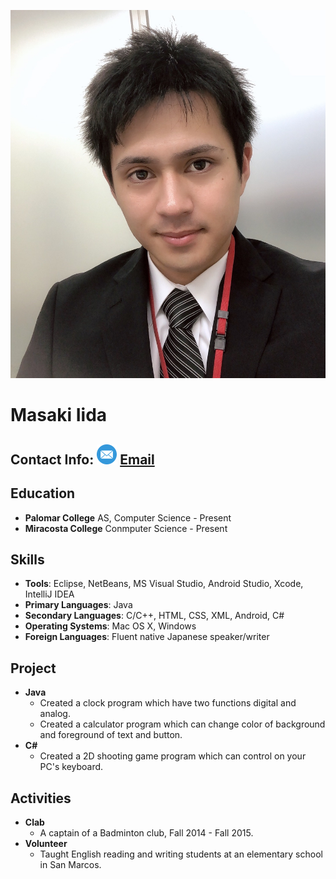 ![nery profile image](profile.jpg)
# Masaki Iida
## Contact Info: ![email icon](Mail-icon.png) [Email](mailto:masakiiida@outlook.com)
## Education
 - **Palomar College**
AS, Computer Science - Present
 - **Miracosta College**
Conmputer Science - Present

## Skills
- **Tools**: Eclipse, NetBeans, MS Visual Studio, Android Studio, Xcode, IntelliJ IDEA
- **Primary Languages**: Java
- **Secondary Languages**: C/C++, HTML, CSS, XML, Android, C#
- **Operating Systems**: Mac OS X, Windows
- **Foreign Languages**:  Fluent native Japanese speaker/writer

## Project
- **Java**
	- Created a clock program which have two functions digital and analog.
	- Created a calculator program which can change color of background and foreground of text and button.
- **C#**
	- Created a 2D shooting game program which can control on your PC's keyboard.
	
## Activities
- **Clab**
	- A captain of a Badminton club, Fall 2014 - Fall 2015.
- **Volunteer**
	- Taught English reading and writing students at an elementary school in San Marcos.
